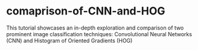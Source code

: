 # comaprison-of-CNN-and-HOG
This tutorial showcases an in-depth exploration and comparison of two prominent image classification techniques: Convolutional Neural Networks (CNN) and Histogram of Oriented Gradients (HOG)
